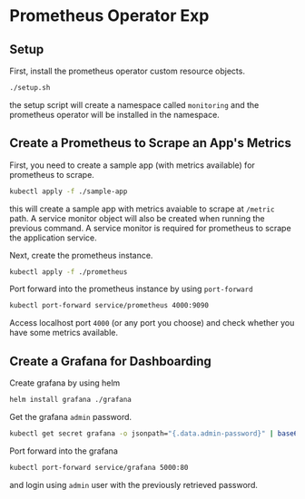 # Prometheus Operator Exp

## Setup

First, install the prometheus operator custom resource objects.

```sh
./setup.sh
```

the setup script will create a namespace called `monitoring` and the prometheus operator will be installed in the namespace.

## Create a Prometheus to Scrape an App's Metrics

First, you need to create a sample app (with metrics available) for prometheus to scrape.

```sh
kubectl apply -f ./sample-app
```

this will create a sample app with metrics avaiable to scrape at `/metric` path. A service monitor object will also be created when running the previous command. A service monitor is required for prometheus to scrape the application service.

Next, create the prometheus instance.

```sh
kubectl apply -f ./prometheus
```

Port forward into the prometheus instance by using `port-forward`

```sh
kubectl port-forward service/prometheus 4000:9090
```

Access localhost port `4000` (or any port you choose) and check whether you have some metrics available.

## Create a Grafana for Dashboarding

Create grafana by using helm

```sh
helm install grafana ./grafana
```

Get the grafana `admin` password.

```sh
kubectl get secret grafana -o jsonpath="{.data.admin-password}" | base64 --decode ; echo
```

Port forward into the grafana

```sh
kubectl port-forward service/grafana 5000:80
```

and login using `admin` user with the previously retrieved password.
